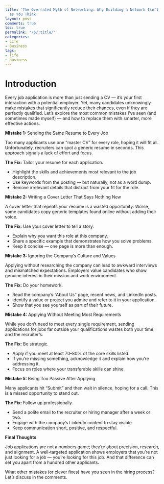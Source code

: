 ```yaml
---
title: 'The Overrated Myth of Networking: Why Building a Network Isn’t as Important
  as You Think'
layout: post
comments: true
toc: true
permalink: "/p/:title/"
categories:
- Life
- Business
tags:
- life
- business
---
```


# Introduction 

Every job application is more than just sending a CV — it’s your first interaction with a potential employer. Yet, many candidates unknowingly make mistakes that significantly reduce their chances, even if they are perfectly qualified. Let’s explore the most common mistakes I’ve seen (and sometimes made myself) — and how to replace them with smarter, more effective actions.

**Mistake 1:** Sending the Same Resume to Every Job

Too many applicants use one “master CV” for every role, hoping it will fit all. Unfortunately, recruiters can spot a generic resume in seconds. This approach signals a lack of effort and focus.

**The Fix:** Tailor your resume for each application.

- Highlight the skills and achievements most relevant to the job description.
- Use keywords from the posting — but naturally, not as a word dump.
- Remove irrelevant details that distract from your fit for the role.

**Mistake 2:** Writing a Cover Letter That Says Nothing New

A cover letter that repeats your resume is a wasted opportunity. Worse, some candidates copy generic templates found online without adding their voice.

**The Fix:** Use your cover letter to tell a story.

- Explain why you want this role at this company.
- Share a specific example that demonstrates how you solve problems.
- Keep it concise — one page is more than enough.

**Mistake 3:** Ignoring the Company’s Culture and Values

Applying without researching the company can lead to awkward interviews and mismatched expectations. Employers value candidates who show genuine interest in their mission and work environment.

**The Fix:** Do your homework.

- Read the company’s “About Us” page, recent news, and LinkedIn posts.
- Identify a value or project you admire and refer to it in your application.
- Show that you see yourself as part of their future.

**Mistake 4:** Applying Without Meeting Most Requirements

While you don’t need to meet every single requirement, sending applications for jobs far outside your qualifications wastes both your time and the recruiter’s.

**The Fix:** Be strategic.

- Apply if you meet at least 70–80% of the core skills listed.
- If you’re missing something, acknowledge it and explain how you’re addressing it.
- Focus on roles where your transferable skills can shine.

**Mistake 5:** Being Too Passive After Applying

Many applicants hit “Submit” and then wait in silence, hoping for a call. This is a missed opportunity to stand out.

**The Fix:** Follow up professionally.

- Send a polite email to the recruiter or hiring manager after a week or two.
- Engage with the company’s LinkedIn content to stay visible.
- Keep communication short, positive, and respectful.

**Final Thoughts**

Job applications are not a numbers game; they’re about precision, research, and alignment. A well-targeted application shows employers that you’re not just looking for a job — you’re looking for this job. And that difference can set you apart from a hundred other applicants.

What other mistakes (or clever fixes) have you seen in the hiring process? Let’s discuss in the comments.
